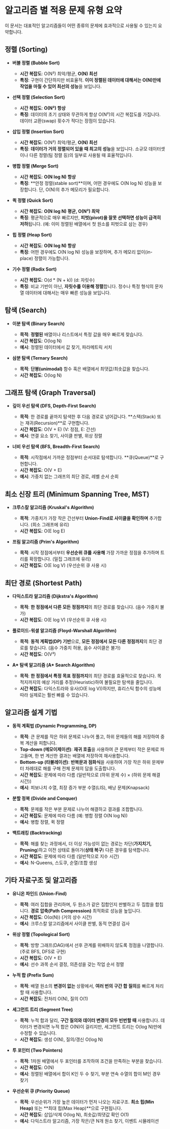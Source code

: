 # 알고리즘 별 적용 문제 유형 요약

이 문서는 대표적인 알고리즘들이 어떤 종류의 문제에 효과적으로 사용될 수 있는지 요약합니다.


## 정렬 (Sorting)

- **버블 정렬 (Bubble Sort)**
  - **시간 복잡도**: O(N²) 최악/평균, **O(N) 최선**
  - **특징**: 구현이 간단하지만 비효율적. **이미 정렬된 데이터에 대해서는 O(N)만에 작업을 마칠 수 있어 최선의 성능**을 보입니다.

- **선택 정렬 (Selection Sort)**
  - **시간 복잡도**: **O(N²) 항상**
  - **특징**: 데이터의 초기 상태와 무관하게 항상 O(N²)의 시간 복잡도를 가집니다. 데이터 교환(swap) 횟수가 적다는 장점이 있습니다.

- **삽입 정렬 (Insertion Sort)**
  - **시간 복잡도**: O(N²) 최악/평균, **O(N) 최선**
  - **특징**: **데이터가 거의 정렬되어 있을 때 최고의 성능**을 보입니다. 소규모 데이터셋이나 다른 정렬(팀 정렬 등)의 일부로 사용될 때 효율적입니다.

- **병합 정렬 (Merge Sort)**
  - **시간 복잡도**: **O(N log N) 항상**
  - **특징**: **안정 정렬(stable sort)**이며, 어떤 경우에도 O(N log N) 성능을 보장합니다. 단, O(N)의 추가 메모리가 필요합니다.

- **퀵 정렬 (Quick Sort)**
  - **시간 복잡도**: **O(N log N) 평균, O(N²) 최악**
  - **특징**: 평균적으로 매우 빠르지만, **피벗(pivot)을 잘못 선택하면 성능이 급격히 저하**됩니다. (예: 이미 정렬된 배열에서 첫 원소를 피벗으로 삼는 경우)

- **힙 정렬 (Heap Sort)**
  - **시간 복잡도**: **O(N log N) 항상**
  - **특징**: 어떤 경우에도 O(N log N) 성능을 보장하며, 추가 메모리 없이(in-place) 정렬이 가능합니다.

- **기수 정렬 (Radix Sort)**
  - **시간 복잡도**: O(d * (N + k)) (d: 자릿수)
  - **특징**: 비교 기반이 아닌, **자릿수를 이용해 정렬**합니다. 정수나 특정 형식의 문자열 데이터에 대해서는 매우 빠른 성능을 보입니다.


## 탐색 (Search)

- **이분 탐색 (Binary Search)**
  - **목적**: **정렬된** 배열이나 리스트에서 특정 값을 매우 빠르게 찾습니다.
  - **시간 복잡도**: O(log N)
  - **예시**: 정렬된 데이터에서 값 찾기, 파라메트릭 서치

- **삼분 탐색 (Ternary Search)**
  - **목적**: **단봉(unimodal)** 함수 혹은 배열에서 최댓값/최솟값을 찾습니다.
  - **시간 복잡도**: O(log N)


## 그래프 탐색 (Graph Traversal)

- **깊이 우선 탐색 (DFS, Depth-First Search)**
  - **목적**: 한 경로를 끝까지 탐색한 후 다음 경로로 넘어갑니다. **스택(Stack) 또는 재귀(Recursion)**로 구현합니다.
  - **시간 복잡도**: O(V + E) (V: 정점, E: 간선)
  - **예시**: 연결 요소 찾기, 사이클 판별, 위상 정렬

- **너비 우선 탐색 (BFS, Breadth-First Search)**
  - **목적**: 시작점에서 가까운 정점부터 순서대로 탐색합니다. **큐(Queue)**로 구현합니다.
  - **시간 복잡도**: O(V + E)
  - **예시**: 가중치 없는 그래프의 최단 경로, 레벨 순서 순회


## 최소 신장 트리 (Minimum Spanning Tree, MST)

- **크루스칼 알고리즘 (Kruskal's Algorithm)**
  - **목적**: 가중치가 가장 작은 간선부터 **Union-Find로 사이클을 확인하며** 추가합니다. (희소 그래프에 유리)
  - **시간 복잡도**: O(E log E)

- **프림 알고리즘 (Prim's Algorithm)**
  - **목적**: 시작 정점에서부터 **우선순위 큐를 사용해** 가장 가까운 정점을 추가하며 트리를 확장합니다. (밀집 그래프에 유리)
  - **시간 복잡도**: O(E log V) (우선순위 큐 사용 시)


## 최단 경로 (Shortest Path)

- **다익스트라 알고리즘 (Dijkstra's Algorithm)**
  - **목적**: **한 정점에서 다른 모든 정점까지**의 최단 경로를 찾습니다. (음수 가중치 불가)
  - **시간 복잡도**: O(E log V) (우선순위 큐 사용 시)

- **플로이드-워셜 알고리즘 (Floyd-Warshall Algorithm)**
  - **목적**: **동적 계획법(DP) 기반**으로, **모든 정점에서 모든 다른 정점까지**의 최단 경로를 찾습니다. (음수 가중치 허용, 음수 사이클은 불가)
  - **시간 복잡도**: O(V³)

- **A\* 탐색 알고리즘 (A\* Search Algorithm)**
  - **목적**: **한 정점에서 특정 목표 정점까지**의 최단 경로를 효율적으로 찾습니다. 목적지까지의 예상 거리를 추정(Heuristic)하여 불필요한 탐색을 줄입니다.
  - **시간 복잡도**: 다익스트라와 유사(O(E log V))하지만, 휴리스틱 함수의 성능에 따라 실제로는 훨씬 빠를 수 있습니다.


## 알고리즘 설계 기법

- **동적 계획법 (Dynamic Programming, DP)**
  - **목적**: 큰 문제를 작은 하위 문제로 나누어 풀고, 하위 문제들의 해를 저장하여 중복 계산을 피합니다.
  - **Top-down (메모이제이션)**: **재귀 호출**을 사용하여 큰 문제부터 작은 문제로 파고들며, 한 번 계산한 결과는 배열에 저장하여 재사용합니다.
  - **Bottom-up (타뷸레이션)**: **반복문과 점화식**을 사용하여 가장 작은 하위 문제부터 차례대로 해를 구해 전체 문제의 답을 도출합니다.
  - **시간 복잡도**: 문제에 따라 다름 (일반적으로 (하위 문제 수) × (하위 문제 해결 시간))
  - **예시**: 피보나치 수열, 최장 증가 부분 수열(LIS), 배낭 문제(Knapsack)

- **분할 정복 (Divide and Conquer)**
  - **목적**: 문제를 작은 부분 문제로 나누어 해결하고 결과를 조합합니다.
  - **시간 복잡도**: 문제에 따라 다름 (예: 병합 정렬 O(N log N))
  - **예시**: 병합 정렬, 퀵 정렬

- **백트래킹 (Backtracking)**
  - **목적**: 해를 찾는 과정에서, 더 이상 가능성이 없는 경로는 차단(**가지치기, Pruning**)하고 이전 상태로 돌아가(**상태 복구**) 다른 경우를 탐색합니다.
  - **시간 복잡도**: 문제에 따라 다름 (일반적으로 지수 시간)
  - **예시**: N-Queens, 스도쿠, 순열/조합 생성


## 기타 자료구조 및 알고리즘

- **유니온 파인드 (Union-Find)**
  - **목적**: 여러 집합을 관리하며, 두 원소가 같은 집합인지 판별하고 두 집합을 합칩니다. **경로 압축(Path Compression)** 최적화로 성능을 높입니다.
  - **시간 복잡도**: O(α(N)) (거의 상수 시간)
  - **예시**: 크루스칼 알고리즘에서 사이클 판별, 동적 연결성 검사

- **위상 정렬 (Topological Sort)**
  - **목적**: 방향 그래프(DAG)에서 선후 관계를 위배하지 않도록 정점을 나열합니다. (주로 BFS, DFS로 구현)
  - **시간 복잡도**: O(V + E)
  - **예시**: 선수 과목 순서 결정, 의존성을 갖는 작업 순서 정렬

- **누적 합 (Prefix Sum)**
  - **목적**: 배열 원소의 **변경이 없는** 상황에서, **여러 번의 구간 합 질의**를 빠르게 처리할 때 사용합니다.
  - **시간 복잡도**: 전처리 O(N), 질의 O(1)

- **세그먼트 트리 (Segment Tree)**
  - **목적**: 누적 합과 달리, **구간 질의와 데이터 변경이 모두 빈번할 때** 사용합니다. 데이터가 변경되면 누적 합은 O(N)이 걸리지만, 세그먼트 트리는 O(log N)만에 수정할 수 있습니다.
  - **시간 복잡도**: 생성 O(N), 질의/갱신 O(log N)

- **투 포인터 (Two Pointers)**
  - **목적**: 1차원 배열에서 두 포인터를 조작하여 조건을 만족하는 부분을 찾습니다.
  - **시간 복잡도**: O(N)
  - **예시**: 정렬된 배열에서 합이 K인 두 수 찾기, 부분 연속 수열의 합이 M인 경우 찾기

- **우선순위 큐 (Priority Queue)**
  - **목적**: 우선순위가 가장 높은 데이터가 먼저 나오는 자료구조. **최소 힙(Min Heap)** 또는 **최대 힙(Max Heap)**으로 구현됩니다.
  - **시간 복잡도**: 삽입/삭제 O(log N), 최솟값/최댓값 확인 O(1)
  - **예시**: 다익스트라 알고리즘, 가장 작은/큰 N개 원소 찾기, 이벤트 시뮬레이션